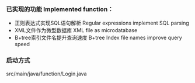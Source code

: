 ### 已实现的功能 Implemented function：
- 正则表达式实现SQL语句解析 Regular expressions implement SQL parsing
- XML文件作为微型数据库 XML file as microdatabase
- B+tree索引文件名提升查询速度 B+tree Index file names improve query speed
### 启动方式
 src/main/java/function/Login.java
